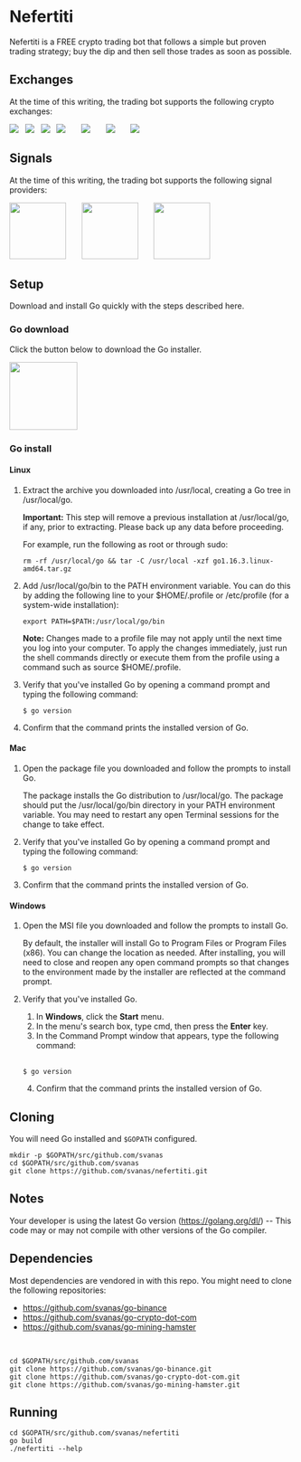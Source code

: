 # Nefertiti

Nefertiti is a FREE crypto trading bot that follows a simple but proven trading strategy; buy the dip and then sell those trades as soon as possible.

## Exchanges

At the time of this writing, the trading bot supports the following crypto exchanges:

<a href="https://www.bitstamp.net/ref/QWE1MDzZoyPWZNyU/"><img src="https://nefertiti-tradebot.com/wp-content/uploads/2019/12/bitstamp-logo.png"></a> &nbsp;
<a href="https://bittrex.com/Account/Register?referralCode=CIC-YDN-5DX"><img src="https://nefertiti-tradebot.com/wp-content/uploads/2019/12/bittrex_logo-1.png"></a> &nbsp;
<a href="https://hitbtc.com/?ref_id=5aad6226b7072"><img src="hhttps://nefertiti-tradebot.com/wp-content/uploads/2019/12/hitbtc-logo.png"></a> &nbsp;
<a href="https://pro.coinbase.com/"><img src="https://nefertiti-tradebot.com/wp-content/uploads/2019/12/gdax_logo.png"></a> &nbsp; &nbsp; &nbsp;
<a href="https://www.binance.com/en/register?ref=UME24R7B"><img src="https://nefertiti-tradebot.com/wp-content/uploads/2019/12/binance_logo.png"></a> &nbsp; &nbsp; &nbsp;
<a href="https://www.kucoin.com/?rcode=KJ6stw"><img src="https://nefertiti-tradebot.com/wp-content/uploads/2019/12/KuCoin-logo-1.png"></a> &nbsp; &nbsp; &nbsp;
<a href="https://crypto.com/exch/rf3v8ucd4k"><img src="https://nefertiti-tradebot.com/wp-content/uploads/2020/09/crypto-com-review.png"></a>

## Signals

At the time of this writing, the trading bot supports the following signal providers:

<a href="https://www.mininghamster.com/referral/azr8N29xml4dq4GpbzxTNuB3DZpfCxzA"><img src="https://nefertiti-tradebot.com/wp-content/uploads/2018/04/mininghamster.jpg" width="100"></a> &nbsp;  &nbsp;  &nbsp;
<a href="https://premium.cryptoqualitysignals.com/register/WYn"><img src="https://nefertiti-tradebot.com/wp-content/uploads/2019/01/1_Sa5hV8OSo2Kgsv7hq3OACw.jpeg" width="100"></a> &nbsp;  &nbsp;  &nbsp;
<a href="https://altrady.com/?a=nefertiti"><img src="https://nefertiti-tradebot.com/wp-content/uploads/2019/02/icon-1024x1024-300x300.png" width="100"></a>

## Setup

Download and install Go quickly with the steps described here.

### Go download
Click the button below to download the Go installer.

<a href="https://golang.org/dl/"><img src="https://i.ibb.co/gJyVCcJ/pngegg.png" width="120"></a>

### Go install
#### Linux
1. Extract the archive you downloaded into /usr/local, creating a Go tree in /usr/local/go.

    <b>Important:</b> This step will remove a previous installation at /usr/local/go, if any, prior to extracting. Please back up any data before proceeding.

    For example, run the following as root or through sudo:

    ```
    rm -rf /usr/local/go && tar -C /usr/local -xzf go1.16.3.linux-amd64.tar.gz
    ```

2. Add /usr/local/go/bin to the PATH environment variable.
   You can do this by adding the following line to your $HOME/.profile or /etc/profile (for a system-wide installation):
   
    ```
    export PATH=$PATH:/usr/local/go/bin
    ```

    <b>Note:</b> Changes made to a profile file may not apply until the next time you log into your computer. To apply the changes immediately, just run the shell commands directly or execute them from the profile using a command such as source $HOME/.profile.

3. Verify that you've installed Go by opening a command prompt and typing the following command:

    ```
    $ go version
    ```

4. Confirm that the command prints the installed version of Go.

#### Mac
1. Open the package file you downloaded and follow the prompts to install Go.
   
    The package installs the Go distribution to /usr/local/go. The package should put the /usr/local/go/bin directory in your PATH environment variable. You may need to restart any open Terminal sessions for the change to take effect.
    
2. Verify that you've installed Go by opening a command prompt and typing the following command:

    ```
    $ go version
    ```

3. Confirm that the command prints the installed version of Go.

#### Windows
1. Open the MSI file you downloaded and follow the prompts to install Go.

    By default, the installer will install Go to Program Files or Program Files (x86). You can change the location as needed. After installing, you will need to close and reopen any open command prompts so that changes to the environment made by the installer are reflected at the command prompt.
 
2. Verify that you've installed Go.

      1. In <b>Windows</b>, click the <b>Start</b> menu.
      2. In the menu's search box, type cmd, then press the <b>Enter</b> key.
      3. In the Command Prompt window that appears, type the following command:
  
     <br>
  
      ```
      $ go version
      ```
      
     4. Confirm that the command prints the installed version of Go.

## Cloning
You will need Go installed and `$GOPATH` configured.

  ```
  mkdir -p $GOPATH/src/github.com/svanas
  cd $GOPATH/src/github.com/svanas
  git clone https://github.com/svanas/nefertiti.git
  ```

## Notes
Your developer is using the latest Go version (https://golang.org/dl/) -- This code may or may not compile with other versions of the Go compiler.

## Dependencies

Most dependencies are vendored in with this repo. You might need to clone the following repositories:
* https://github.com/svanas/go-binance
* https://github.com/svanas/go-crypto-dot-com
* https://github.com/svanas/go-mining-hamster

<br>

  ```
  cd $GOPATH/src/github.com/svanas
  git clone https://github.com/svanas/go-binance.git
  git clone https://github.com/svanas/go-crypto-dot-com.git
  git clone https://github.com/svanas/go-mining-hamster.git
  ```

## Running

```
cd $GOPATH/src/github.com/svanas/nefertiti
go build
./nefertiti --help
```
